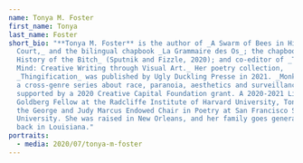 ```yaml
---
name: Tonya M. Foster
first_name: Tonya
last_name: Foster
short_bio: "**Tonya M. Foster** is the author of _A Swarm of Bees in High
  Court,_ and the bilingual chapbook _La Grammaire des Os_; the chapbook _A
  History of the Bitch_ (Sputnik and Fizzle, 2020); and co-editor of _Third
  Mind: Creative Writing through Visual Art._ Her poetry collection,
  _Thingification_ was published by Ugly Duckling Presse in 2021. _Monkey Talk,_
  a cross-genre series about race, paranoia, aesthetics and surveillance, was
  supported by a 2020 Creative Capital Foundation grant. A 2020-2021 Lisa
  Goldberg Fellow at the Radcliffe Institute of Harvard University, Tonya holds
  the George and Judy Marcus Endowed Chair in Poetry at San Francisco State
  University. She was raised in New Orleans, and her family goes generations
  back in Louisiana."
portraits:
  - media: 2020/07/tonya-m-foster
---
```

